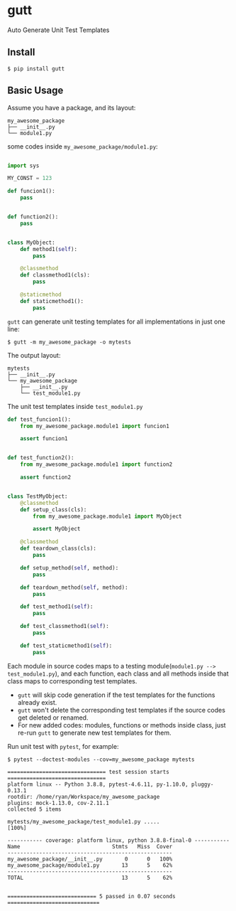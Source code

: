 # gutt
Auto Generate Unit Test Templates

## Install

```
$ pip install gutt
```


## Basic Usage

Assume you have a package, and its layout:

```
my_awesome_package
├── __init__.py
└── module1.py
```

some codes inside `my_awesome_package/module1.py`:

```python

import sys

MY_CONST = 123

def funcion1():
    pass


def function2():
    pass


class MyObject:
    def method1(self):
        pass

    @classmethod
    def classmethod1(cls):
        pass

    @staticmethod
    def staticmethod1():
        pass

```

`gutt` can generate unit testing templates for all implementations in just one line:

```
$ gutt -m my_awesome_package -o mytests
```

The output layout:

```
mytests
├── __init__.py
└── my_awesome_package
    ├── __init__.py
    └── test_module1.py

```

The unit test templates inside `test_module1.py`

```python
def test_funcion1():
    from my_awesome_package.module1 import funcion1

    assert funcion1


def test_function2():
    from my_awesome_package.module1 import function2

    assert function2


class TestMyObject:
    @classmethod
    def setup_class(cls):
        from my_awesome_package.module1 import MyObject

        assert MyObject

    @classmethod
    def teardown_class(cls):
        pass

    def setup_method(self, method):
        pass

    def teardown_method(self, method):
        pass

    def test_method1(self):
        pass

    def test_classmethod1(self):
        pass

    def test_staticmethod1(self):
        pass

```

Each module in source codes maps to a testing module(`module1.py --> test_module1.py`), and each function, each class and all methods inside that class maps to corresponding test templates. 

- `gutt` will skip code generation if the test templates for the functions already exist.
- `gutt` won't delete the corresponding test templates if the source codes get deleted or renamed.
- For new added codes: modules, functions or methods inside class, just re-run `gutt` to generate new test templates for them.


Run unit test with `pytest`, for example:

```
$ pytest --doctest-modules --cov=my_awesome_package mytests

=============================== test session starts ===============================
platform linux -- Python 3.8.8, pytest-4.6.11, py-1.10.0, pluggy-0.13.1
rootdir: /home/ryan/Workspace/my_awesome_package
plugins: mock-1.13.0, cov-2.11.1
collected 5 items                                                                 

mytests/my_awesome_package/test_module1.py .....                            [100%]

----------- coverage: platform linux, python 3.8.8-final-0 -----------
Name                             Stmts   Miss  Cover
----------------------------------------------------
my_awesome_package/__init__.py       0      0   100%
my_awesome_package/module1.py       13      5    62%
----------------------------------------------------
TOTAL                               13      5    62%


============================ 5 passed in 0.07 seconds =============================
```